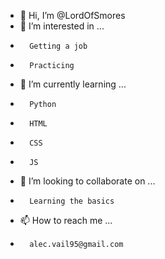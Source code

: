 - 👋 Hi, I’m @LordOfSmores
- 👀 I’m interested in ...
-       Getting a job
-       Practicing
- 🌱 I’m currently learning ...
-       Python
-       HTML
-       CSS
-       JS
- 💞️ I’m looking to collaborate on ...
-       Learning the basics
- 📫 How to reach me ...
-       alec.vail95@gmail.com

<!---
LordOfSmores/LordOfSmores is a ✨ special ✨ repository because its `README.md` (this file) appears on your GitHub profile.
You can click the Preview link to take a look at your changes.
--->
